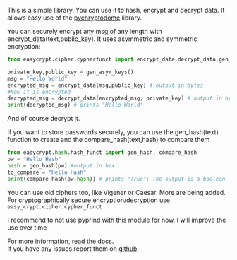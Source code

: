 

This is a simple library. You can use it to hash, encrypt and decrypt data. It allows easy use of the [pychryptodome](https://pypi.org/project/pycryptodome/) library.

You can securely encrypt any msg of any length with encrypt_data(text,public_key). It uses asymmetric and symmetric encryption:
``` python
from easycrypt.cipher.cypherfunct import encrypt_data,decrypt_data,gen_asym_keys

private_key,public_key = gen_asym_keys()
msg = "Hello World"
encrypted_msg = encrypt_data(msg,public_key) # output in bytes
#Now it is encrypted
decrypted_msg = decrypt_data(encrypted_msg, private_key) # output in bytes
print(decrypted_msg) # prints "Hello World"
```
And of course decrypt it.

If you want to store passwords securely, you can use the gen_hash(text) function to create and the compare_hash(text,hash) to compare them
``` python
from easycrypt.hash.hash_funct import gen_hash, compare_hash
pw = "Hello Hash"
hash = gen_hash(pw) #output in hex
to_compare = "Hello Hash"
print(compare_hash(pw,hash)) # prints "True"; The output is a boolean
```

You can use old ciphers too, like Vigener or Caesar. More are being added.  
For cryptographically secure encryption/decryption use `easy_crypt.cipher.cypher_funct`


I recommend to not use pyprind with this module for now. I will improve the use over time

For more information, [read the docs](https://easy-crypt.readthedocs.io/en/latest/).  
If you have any issues report them on [github](https://github.com/MrPoisen/easy_crypt).